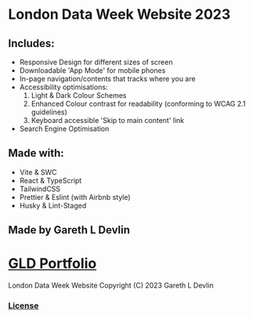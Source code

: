 # London Data Week Website 2023

## Includes:

- Responsive Design for different sizes of screen
- Downloadable 'App Mode' for mobile phones
- In-page navigation/contents that tracks where you are
- Accessibility optimisations:
  1. Light & Dark Colour Schemes
  2. Enhanced Colour contrast for readability (conforming to WCAG 2.1 guidelines)
  3. Keyboard accessible 'Skip to main content' link
- Search Engine Optimisation

## Made with:

- Vite & SWC
- React & TypeScript
- TailwindCSS
- Prettier & Eslint (with Airbnb style)
- Husky & Lint-Staged

## Made by Gareth L Devlin

# [GLD Portfolio](https://gld-portfolio.vercel.app/)

London Data Week Website Copyright (C) 2023 Gareth L Devlin

### [License](https://github.com/GLD5000/LDW-GLD/blob/65d21b8ff480fa9a14bf86cc0ddaa4af7111f6f2/LICENSE.MD)
